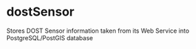 dostSensor
==========

Stores DOST Sensor information taken from its Web Service into PostgreSQL/PostGIS database
